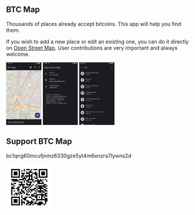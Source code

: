 ## BTC Map

Thousands of places already accept bitcoins. This app will help you find them.

If you wish to add a new place or edit an existing one, you can do it directly on [Open Street Map](https://www.openstreetmap.org). User contributions are very important and always welcome.

<p>
<img alt="" src="fastlane/metadata/android/en-US/images/phoneScreenshots/1.png" width="19%">
<img alt="" src="fastlane/metadata/android/en-US/images/phoneScreenshots/2.png" width="19%">
<img alt="" src="fastlane/metadata/android/en-US/images/phoneScreenshots/3.png" width="19%">
</p>

## Support BTC Map

bc1qng60mcufjnmz6330gze5yt4m6enzra7lywns2d

<img src="app/src/main/res/drawable-nodpi/btc_address.png" width="25%">
